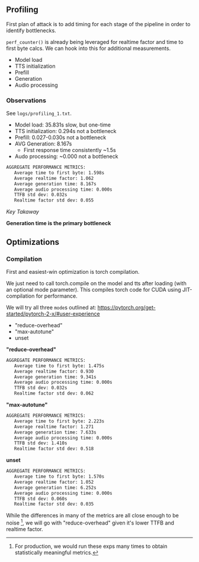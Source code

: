 ## Profiling

First plan of attack is to add timing for each stage of the pipeline in order to identify bottlenecks.

`perf_counter()` is already being leveraged for realtime factor and time to first byte calcs. We can hook into this for additional measurements.

- Model load
- TTS initialization
- Prefill
- Generation
- Audio processing

### Observations

See `logs/profiling_1.txt`.

- Model load: 35.831s slow, but one-time
- TTS initialization: 0.294s not a bottleneck
- Prefill: 0.027-0.030s not a bottleneck
- AVG Generation: 8.167s
    - First response time consistently ~1.5s
- Audo processing: ~0.000 not a bottleneck

```txt
AGGREGATE PERFORMANCE METRICS:
   Average time to first byte: 1.598s
   Average realtime factor: 1.062
   Average generation time: 8.167s
   Average audio processing time: 0.000s
   TTFB std dev: 0.032s
   Realtime factor std dev: 0.055
```

_Key Takaway_

**Generation time is the primary bottleneck**

## Optimizations

### Compilation

First and easiest-win optimization is torch compilation.

We just need to call torch.compile on the model and tts after loading (with an optional mode parameter). This compiles torch code for CUDA using JIT-compilation for performance.

We will try all three `mode`s outlined at: https://pytorch.org/get-started/pytorch-2-x/#user-experience

- "reduce-overhead"
- "max-autotune"
- unset

**"reduce-overhead"**

```txt
AGGREGATE PERFORMANCE METRICS:
   Average time to first byte: 1.475s
   Average realtime factor: 0.930
   Average generation time: 9.341s
   Average audio processing time: 0.000s
   TTFB std dev: 0.032s
   Realtime factor std dev: 0.062
```

**"max-autotune"**

```txt
AGGREGATE PERFORMANCE METRICS:
   Average time to first byte: 2.223s
   Average realtime factor: 1.271
   Average generation time: 7.633s
   Average audio processing time: 0.000s
   TTFB std dev: 1.410s
   Realtime factor std dev: 0.518
```

**unset**

```txt
AGGREGATE PERFORMANCE METRICS:
   Average time to first byte: 1.570s
   Average realtime factor: 1.052
   Average generation time: 6.252s
   Average audio processing time: 0.000s
   TTFB std dev: 0.060s
   Realtime factor std dev: 0.035
```

While the differences in many of the metrics are all close enough to be noise [^1], we will go with "reduce-overhead" given it's lower TTFB and realtime factor.

[^1]: For production, we would run these exps many times to obtain statistically meaningful metrics.
